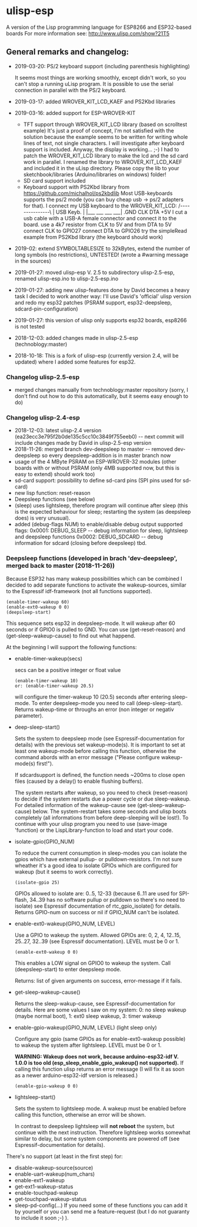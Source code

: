 # ulisp-esp
A version of the Lisp programming language for ESP8266 and ESP32-based boards
For more information see:
http://www.ulisp.com/show?21T5


## General remarks and changelog:
* 2019-03-20: PS/2 keyboard support (including parenthesis highlighting)

  It seems most things are working smoothly, except <break> didn't work, so you can't stop a running uLisp program.
  It is possible to use the serial connection in parallel with the PS/2 keyboard.

* 2019-03-17: added WROVER\_KIT\_LCD\_KAEF and PS2Kbd libraries
* 2019-03-16: added support for ESP-WROVER-KIT

  * TFT support through WROVER\_KIT\_LCD library (based on scrolltest example)
  It's just a proof of concept, I'm not satisfied with the solution because the example seems to be written for writing whole lines of text, not single characters. I will investigate after keyboard support is included. Anyway, the display is working... ;-)
  I had to patch the WROVER\_KIT\_LCD library to make the lcd and the sd card work in parallel. I renamed the library to WROVER\_KIT\_LCD\_KAEF and included it in the uLisp directory. Please copy the lib to your sketchbook/libraries (Arduino/libraries on windows) folder!
  * SD card support included
  * Keyboard support with PS2Kbd library from https://github.com/michalhol/ps2kbdlib
  Most USB-keyboards supports the ps/2 mode (you can buy cheap usb -> ps/2 adapters for that).
  I connect my USB keyboard to the WROVER\_KIT\_LCD:
  /---------------\ 
  |   USB Keyb.   |
  |___ ___ ___ ___|
  .GND CLK DTA +5V
  I cut a usb cable with a USB-A female connector and connect it to the board.
  use a 4k7 resistor from CLK to 5V and from DTA to 5V
  connect CLK to GPIO27
  connect DTA to GPIO26
  try the simpleRead example from PS2Kbd library (the keyboard should work)

* 2019-02: extend SYMBOLTABLESIZE to 32kBytes, extend the number of long symbols (no restrictions), UNTESTED! (wrote a #warning message in the sources)

* 2019-01-27: moved ulisp-esp V. 2.5 to subdirectory ulisp-2.5-esp, renamed ulisp-esp.ino to ulisp-2.5-esp.ino
* 2019-01-27: adding new ulisp-features done by David becomes a heavy task I decided to work another way: I'll use David's 'official' ulisp version and redo my esp32 patches (PSRAM support, esp32-deepsleep, sdcard-pin-configuration)
* 2019-01-27: this version of ulisp only supports esp32 boards, esp8266 is not tested
* 2018-12-03: added changes made in ulisp-2.5-esp (technoblogy:master)
* 2018-10-18: This is a fork of ulisp-esp (currently version 2.4, will be updated) where I added some features for esp32.

### Changelog ulisp-2.5-esp
* merged changes manually from technoblogy:master repository
  (sorry, I don't find out how to do this automatically, but it seems easy enough to do)

### Changelog ulisp-2.4-esp
* 2018-12-03: latest ulisp-2.4 version (ea23ecc3e795f2b0de135c5cc10c3849f755eeb0) -- next commit will include changes made by David in ulisp-2.5-esp version
* 2018-11-26: merged branch dev-deepsleep to master -- removed dev-deepsleep so every deepsleep-addition is in master branch now
* usage of the 4 MByte PSRAM on ESP-WROVER-32 modules
  (other boards with or without PSRAM (only 4MB supported now, but this is easy to extend) should work too)
* sd-card support: possibility to define sd-card pins (SPI pins used for sd-card)
* new lisp function: reset-reason
* Deepsleep functions (see below)
* (sleep) uses lightsleep, therefore program will continue after sleep (this is the expected behaviour for sleep;
  restarting the system (as deepsleep does) is very unusual).
* added (debug-flags NUM) to enable/disable debug output
  supported flags:
    0x0001: DEBUG_SLEEP  -- debug information for sleep, lightsleep and deepsleep functions
    0x0002: DEBUG_SDCARD -- debug information for sdcard (closing before deepsleep)
  tbd.

### Deepsleep functions (developed in brach 'dev-deepsleep', merged back to master (2018-11-26))
Because ESP32 has many wakeup possibilities which can be combined I decided to
add separate functions to activate the wakeup-sources, similar to the
Espressif idf-framework (not all functions supported).
  ```
  (enable-timer-wakeup 60)
  (enable-ext0-wakeup 0 0)
  (deepsleep-start)
  ```
  This sequence sets esp32 in deepsleep-mode. It will wakeup after 60 seconds or if GPIO0 is pulled to GND.
  You can use (get-reset-reason) and (get-sleep-wakeup-cause) to find out what happend.

At the beginning I will support the following functions:

* enable-timer-wakeup(secs)

  secs can be a positive integer or float value
  ```
  (enable-timer-wakeup 10)
  or: (enable-timer-wakeup 20.5)
  ```
  will configure the timer-wakeup 10 (20.5) seconds after entering sleep-mode. To enter deepsleep-mode you need to call
  (deep-sleep-start).
  Returns wakeup-time or throughs an error (non integer or negativ parameter).
  
* deep-sleep-start()

  Sets the system to deepsleep mode (see Espressif-documentation for details) with the
  previous set wakeup-mode(s). It is important to set at least one wakeup-mode before calling this function,
  otherwise the command abords with an error message ("Please configure wakeup-mode(s) first!").

  If sdcardsupport is defined, the function needs ~200ms to close open files (caused by a delay() to enable flushing buffers).
  
  The system restarts after wakeup, so you need to check (reset-reason) to decide if the system
  restarts due a power cycle or due sleep-wakeup. For detailed information of the wakeup-cause see
  (get-sleep-wakeup-cause) below.
  The system-restart takes some seconds and ulisp boots completely (all informations from before deep-sleeping
  will be lost!). To continue with your ulisp program you need to use (save-image 'function) or
  the LispLibrary-function to load and start your code.

* isolate-gpio(GPIO_NUM)

  To reduce the current consumption in sleep-modes you can isolate the gpios which have external
  pullup- or pulldown-resistors.
  I'm not sure wheather it's a good idea to isolate GPIOs which are configured for wakeup (but it seems to work correctly).
  ```
  (isolate-gpio 25)
  ```
  GPIOs allowed to isolate are: 0..5, 12-33
  (because 6..11 are used for SPI-flash, 34..39 has no software pullup or pulldown so there's no need to isolate)
  see Espressif documentation of rtc_gpio_isolate() for details.
  Returns GPIO-num on success or nil if GPIO_NUM can't be isolated.

  
* enable-ext0-wakeup(GPIO_NUM, LEVEL)

  Use a GPIO to wakeup the system. Allowed GPIOs are: 0, 2, 4, 12..15, 25..27, 32..39 (see Espressif documentation).
  LEVEL must be 0 or 1.
  ```
  (enable-ext0-wakeup 0 0)
  ```
  This enables a LOW signal on GPIO0 to wakeup the system. Call (deepsleep-start) to enter deepsleep mode.

  Returns: list of given arguments on success, error-message if it fails.

* get-sleep-wakeup-cause()

  Returns the sleep-wakup-cause, see Espressif-documentation for details.
  Here are some values I saw on my system: 0: no sleep wakeup (maybe normal boot), 1: ext0 sleep wakeup, 3: timer wakeup
       
* enable-gpio-wakeup(GPIO_NUM, LEVEL) (light sleep only)

  Configure any gpio (same GPIOs as for enable-ext0-wakeup possible) to wakeup the system after lightsleep.
  LEVEL must be 0 or 1.

  **WARNING: Wakeup does not work, because arduino-esp32-idf V. 1.0.0 is too old (esp_sleep_enable_gpio_wakeup() not supported).**
  If calling this function ulisp returns an error message (I will fix it as soon as a newer arduino-esp32-idf version is released.)
  ```
  (enable-gpio-wakeup 0 0)
  ```

* lightsleep-start()

  Sets the system to lightsleep mode. A wakeup must be enabled before calling this function, otherwise an error will be shown.

  In contrast to deepsleep lightsleep will **not reboot** the system, but continue with the next instruction.
  Therefore lightsleep works somewhat similar to delay, but some system components are powered off (see Espressif-documentation for details).
  
There's no support (at least in the first step) for:
* disable-wakeup-source(source)
* enable-uart-wakeup(num_chars)
* enable-ext1-wakeup
* get-ext1-wakeup-status
* enable-touchpad-wakeup
* get-touchpad-wakeup-status
* sleep-pd-config(...)
If you need some of these functions you can add it by yourself or you
can send me a feature-request (but I do not guaranty to include it soon ;-) ).
